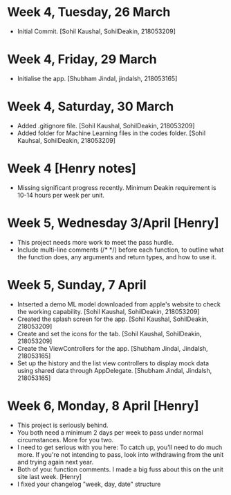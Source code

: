 
# Week 4, Tuesday, 26 March
- Initial Commit. [Sohil Kaushal, SohilDeakin, 218053209]
# Week 4, Friday, 29 March
- Initialise the app. [Shubham Jindal, jindalsh, 218053165]
# Week 4, Saturday, 30 March 
- Added .gitignore file. [Sohil Kaushal, SohilDeakin, 218053209]
- Added folder for Machine Learning files in the codes folder. [Sohil Kauhsal, SohilDeakin, 218053209]

# Week 4 [Henry notes]
- Missing significant progress recently. Minimum Deakin requirement is 10-14 hours per week per unit.

# Week 5, Wednesday 3/April [Henry]
- This project needs more work to meet the pass hurdle.
- Include multi-line comments (/* */) before each function, to outline what the function does, any arguments and return types, and how to use it.

# Week 5, Sunday, 7 April
- Intserted a demo ML model downloaded from apple's website to check the working capability. [Sohil Kaushal, SohilDeakin, 218053209]
- Created the splash screen for the app. [Sohil Kaushal, SohilDeakin, 218053209]
- Create and set the icons for the tab. [Sohil Kaushal, SohilDeakin, 218053209]
- Create the ViewControllers for the app. [Shubham Jindal, Jindalsh, 218053165]
- Set up the history and the list view controllers to display mock data using shared data through AppDelegate. [Shubham Jindal, Jindalsh, 218053165]

# Week 6, Monday, 8 April [Henry]
- This project is seriously behind.
- You both need a minimum 2 days per week to pass under normal circumstances. More for you two.
- I need to get serious with you here: To catch up, you'll need to do much more. If you're not intending to pass, look into withdrawing from the unit and trying again next year.
- Both of you: function comments. I made a big fuss about this on the unit site last week. [Henry]
- I fixed your changelog "week, day, date" structure
